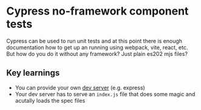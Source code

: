 # Cypress no-framework component tests
Cypress can be used to run unit tests and at this point there is enough documentation how to get up an running using webpack, vite, react, etc.  
But how do you do it without any framework? Just plain es202 mjs files?

## Key learnings
* You can provide your own [dev server](https://docs.cypress.io/guides/component-testing/component-framework-configuration#Custom-Dev-Server) (e.g. express)
* Your dev server has to serve an `index.js` file that does some magic and acutally loads the spec files
